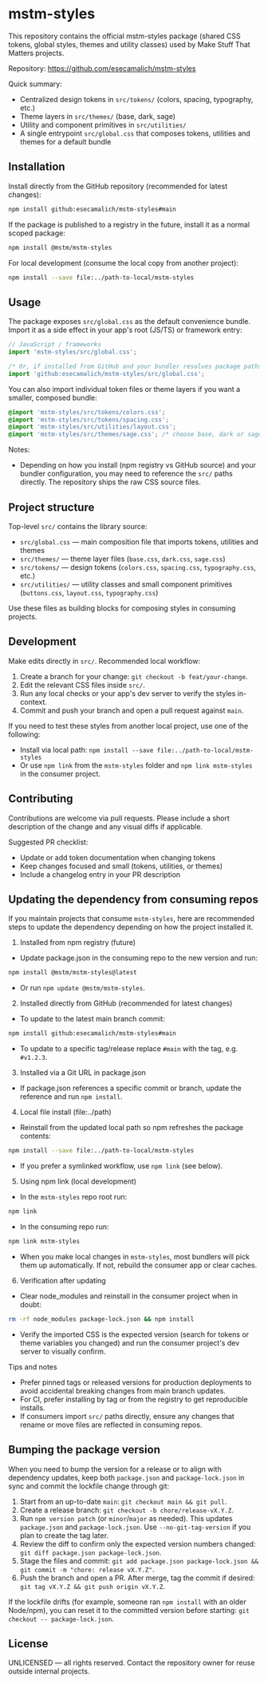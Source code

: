 
# mstm-styles

This repository contains the official mstm-styles package (shared CSS tokens, global styles, themes and utility classes) used by Make Stuff That Matters projects.

Repository: https://github.com/esecamalich/mstm-styles

Quick summary:
- Centralized design tokens in `src/tokens/` (colors, spacing, typography, etc.)
- Theme layers in `src/themes/` (base, dark, sage)
- Utility and component primitives in `src/utilities/`
- A single entrypoint `src/global.css` that composes tokens, utilities and themes for a default bundle

## Installation

Install directly from the GitHub repository (recommended for latest changes):

```bash
npm install github:esecamalich/mstm-styles#main
```

If the package is published to a registry in the future, install it as a normal scoped package:

```bash
npm install @mstm/mstm-styles
```

For local development (consume the local copy from another project):

```bash
npm install --save file:../path-to-local/mstm-styles
```

## Usage

The package exposes `src/global.css` as the default convenience bundle. Import it as a side effect in your app's root (JS/TS) or framework entry:

```js
// JavaScript / frameworks
import 'mstm-styles/src/global.css';

/* Or, if installed from GitHub and your bundler resolves package paths: */
import 'github:esecamalich/mstm-styles/src/global.css';
```

You can also import individual token files or theme layers if you want a smaller, composed bundle:

```css
@import 'mstm-styles/src/tokens/colors.css';
@import 'mstm-styles/src/tokens/spacing.css';
@import 'mstm-styles/src/utilities/layout.css';
@import 'mstm-styles/src/themes/sage.css'; /* choose base, dark or sage */
```

Notes:
- Depending on how you install (npm registry vs GitHub source) and your bundler configuration, you may need to reference the `src/` paths directly. The repository ships the raw CSS source files.

## Project structure

Top-level `src/` contains the library source:

- `src/global.css` — main composition file that imports tokens, utilities and themes
- `src/themes/` — theme layer files (`base.css`, `dark.css`, `sage.css`)
- `src/tokens/` — design tokens (`colors.css`, `spacing.css`, `typography.css`, etc.)
- `src/utilities/` — utility classes and small component primitives (`buttons.css`, `layout.css`, `typography.css`)

Use these files as building blocks for composing styles in consuming projects.

## Development

Make edits directly in `src/`. Recommended local workflow:

1. Create a branch for your change: `git checkout -b feat/your-change`.
2. Edit the relevant CSS files inside `src/`.
3. Run any local checks or your app's dev server to verify the styles in-context.
4. Commit and push your branch and open a pull request against `main`.

If you need to test these styles from another local project, use one of the following:

- Install via local path: `npm install --save file:../path-to-local/mstm-styles`
- Or use `npm link` from the `mstm-styles` folder and `npm link mstm-styles` in the consumer project.

## Contributing

Contributions are welcome via pull requests. Please include a short description of the change and any visual diffs if applicable.

Suggested PR checklist:
- Update or add token documentation when changing tokens
- Keep changes focused and small (tokens, utilities, or themes)
- Include a changelog entry in your PR description

## Updating the dependency from consuming repos

If you maintain projects that consume `mstm-styles`, here are recommended steps to update the dependency depending on how the project installed it.

1) Installed from npm registry (future)

- Update package.json in the consuming repo to the new version and run:

```bash
npm install @mstm/mstm-styles@latest
```

- Or run `npm update @mstm/mstm-styles`.

2) Installed directly from GitHub (recommended for latest changes)

- To update to the latest main branch commit:

```bash
npm install github:esecamalich/mstm-styles#main
```

- To update to a specific tag/release replace `#main` with the tag, e.g. `#v1.2.3`.

3) Installed via a Git URL in package.json

- If package.json references a specific commit or branch, update the reference and run `npm install`.

4) Local file install (file:../path)

- Reinstall from the updated local path so npm refreshes the package contents:

```bash
npm install --save file:../path-to-local/mstm-styles
```

- If you prefer a symlinked workflow, use `npm link` (see below).

5) Using npm link (local development)

- In the `mstm-styles` repo root run:

```bash
npm link
```

- In the consuming repo run:

```bash
npm link mstm-styles
```

- When you make local changes in `mstm-styles`, most bundlers will pick them up automatically. If not, rebuild the consumer app or clear caches.

6) Verification after updating

- Clear node_modules and reinstall in the consumer project when in doubt:

```bash
rm -rf node_modules package-lock.json && npm install
```

- Verify the imported CSS is the expected version (search for tokens or theme variables you changed) and run the consumer project's dev server to visually confirm.

Tips and notes
- Prefer pinned tags or released versions for production deployments to avoid accidental breaking changes from main branch updates.
- For CI, prefer installing by tag or from the registry to get reproducible installs.
- If consumers import `src/` paths directly, ensure any changes that rename or move files are reflected in consuming repos.

## Bumping the package version

When you need to bump the version for a release or to align with dependency updates, keep both `package.json` and `package-lock.json` in sync and commit the lockfile change through git:

1. Start from an up-to-date `main`: `git checkout main && git pull`.
2. Create a release branch: `git checkout -b chore/release-vX.Y.Z`.
3. Run `npm version patch` (or `minor`/`major` as needed). This updates `package.json` and `package-lock.json`. Use `--no-git-tag-version` if you plan to create the tag later.
4. Review the diff to confirm only the expected version numbers changed: `git diff package.json package-lock.json`.
5. Stage the files and commit: `git add package.json package-lock.json && git commit -m "chore: release vX.Y.Z"`.
6. Push the branch and open a PR. After merge, tag the commit if desired: `git tag vX.Y.Z && git push origin vX.Y.Z`.

If the lockfile drifts (for example, someone ran `npm install` with an older Node/npm), you can reset it to the committed version before starting: `git checkout -- package-lock.json`.

## License

UNLICENSED — all rights reserved. Contact the repository owner for reuse outside internal projects.
